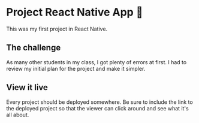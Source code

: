 # Project React Native App 📱

This was my first project in React Native.

## The challenge

As many other students in my class, I got plenty of errors at first. I had to review my initial plan for the project and make it simpler.

## View it live

Every project should be deployed somewhere. Be sure to include the link to the deployed project so that the viewer can click around and see what it's all about.
